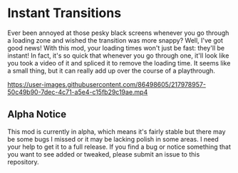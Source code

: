 # Instant Transitions

Ever been annoyed at those pesky black screens whenever you go through a loading zone and wished the transition was more snappy? Well, I've got good news! With this mod, your loading times won't just be fast: they'll be instant! In fact, it's so quick that whenever you go through one, it'll look like you took a video of it and spliced it to remove the loading time. It seems like a small thing, but it can really add up over the course of a playthrough.

https://user-images.githubusercontent.com/86498605/217978957-50c49b90-7dec-4c71-a5e4-c15fb29c19ae.mp4

## Alpha Notice

This mod is currently in alpha, which means it's fairly stable but there may be some bugs I missed or it may be lacking polish in some areas. I need your help to get it to a full release. If you find a bug or notice something that you want to see added or tweaked, please submit an issue to this repository.

